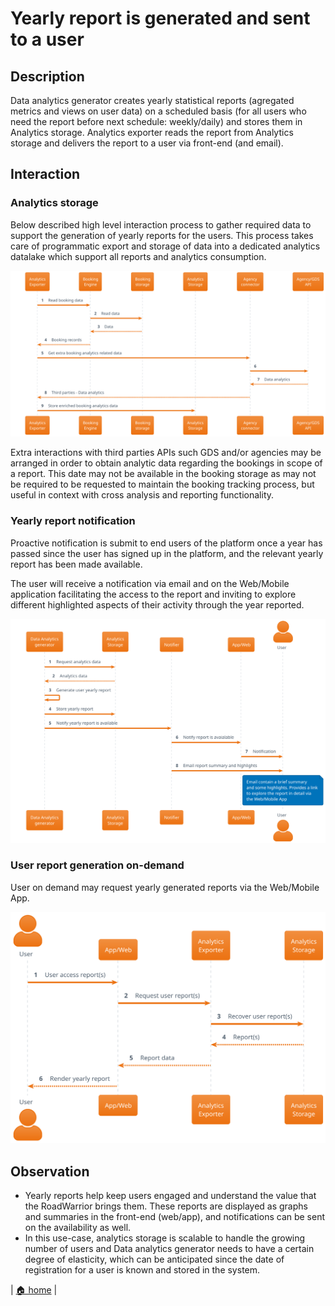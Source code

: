 # Yearly report is generated and sent to a user

## Description

Data analytics generator creates yearly statistical reports (agregated metrics and views on user data) on a scheduled basis (for all users who need the report before next schedule: weekly/daily) and stores them in Analytics storage. Analytics exporter reads the report from Analytics storage and delivers the report to a user via front-end (and email).

## Interaction

### Analytics storage

Below described high level interaction process to gather required data to support the generation of yearly reports for the users. This process takes care of programmatic export and storage of data into a dedicated analytics datalake which support all reports and analytics consumption.

![](./analytics_storage.svg)

Extra interactions with third parties APIs such GDS and/or agencies may be arranged in order to obtain analytic data regarding the bookings in scope of a report. This date may not be available in the booking storage as may not be required to be requested to maintain the booking tracking process, but useful in context with cross analysis and reporting functionality.

### Yearly report notification

Proactive notification is submit to end users of the platform once a year has passed since the user has signed up in the platform, and the relevant yearly report has been made available.

The user will receive a notification via email and on the Web/Mobile application facilitating the access to the report and inviting to explore different highlighted aspects of their activity through the year reported.

![](./yearly_report_notification.svg)

### User report generation on-demand

User on demand may request yearly generated reports via the Web/Mobile App.

![](./user_report_generation.svg)

## Observation

- Yearly reports help keep users engaged and understand the value that the RoadWarrior brings them. These reports are displayed as graphs and summaries in the front-end (web/app), and notifications can be sent on the availability as well.
- In this use-case, analytics storage is scalable to handle the growing number of users and Data analytics generator needs to have a certain degree of elasticity, which can be anticipated since the date of registration for a user is known and stored in the system.

| [🏠 home](../README.md#use-cases) |


